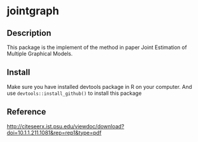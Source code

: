 # jointgraph
## Description
This package is the implement of the method in paper Joint Estimation of Multiple Graphical Models. 
## Install
Make sure you have installed devtools package in R on your computer. And use `devtools::install_github()` to install this package
## Reference
http://citeseerx.ist.psu.edu/viewdoc/download?doi=10.1.1.211.1081&rep=rep1&type=pdf 
